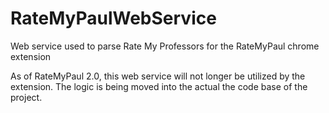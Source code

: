 # RateMyPaulWebService
Web service used to parse Rate My Professors for the RateMyPaul chrome extension

As of RateMyPaul 2.0, this web service will not longer be utilized by the extension. The logic is being moved into the actual the code base of the project.
